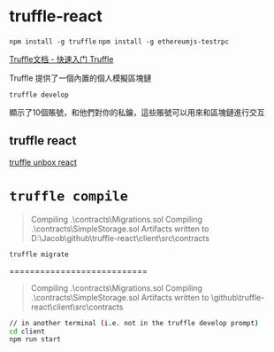 # truffle-react

`npm install -g truffle`
`npm install -g ethereumjs-testrpc`

[Truffle文档 - 快速入门 Truffle](https://learnblockchain.cn/docs/truffle/quickstart.html)

Truffle 提供了一個內置的個人模擬區塊鏈

`truffle develop`

顯示了10個賬號，和他們對你的私鑰，這些賬號可以用來和區塊鏈進行交互

## truffle react

[truffle unbox react](https://www.trufflesuite.com/boxes/react)


`truffle compile`  
===========================
> Compiling .\contracts\Migrations.sol
> Compiling .\contracts\SimpleStorage.sol
> Artifacts written to D:\Jacob\github\truffle-react\client\src\contracts

`truffle migrate`  

===========================
> Compiling .\contracts\Migrations.sol
> Compiling .\contracts\SimpleStorage.sol
> Artifacts written to \github\truffle-react\client\src\contracts

```sh
// in another terminal (i.e. not in the truffle develop prompt)
cd client
npm run start
```


